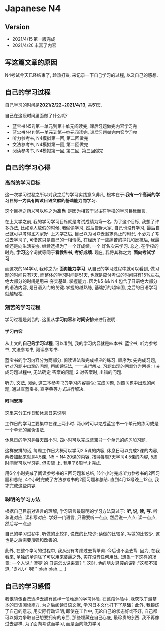 # Japanese N4

## Version
- 2021/4/15 第一版完成
- 2021/4/20 丰富了内容

## 写这篇文章的原因
N4考试今天已经结束了, 趁热打铁, 来记录一下自己学习的过程, 以及自己的感想. 



## 自己的学习过程
自己学习的时间是**2021/2/22**~**2021/4/13**, 共**51**天. 

自己在这段时间里面做了什么呢? 
- 蓝宝书N5的第一单元到第十单元阅读完, 课后习题做完内容学习完
- 蓝宝书N4的第一单元到第十单元阅读完, 课后习题做完内容学习完
- 听力参考书, N4模拟第一回, 第二回做完
- 文法参考书, N4模拟第一回, 第二回做完
- 阅读参考书, N4模拟第一回, 第二回, 第三回做完  



## 自己的学习心得

### 高尚的学习目标
这一次学习过程之所以对我之后的学习实践意义非凡, 根本在于:**我有一个高尚的学习目标--为具有阅读日语文献的基础能力而学习**. 

这个目标之所以可以称之为**高尚**, 是因为相较于以往在学校的学习目标而言. 

在上大学之前, 我的学习学习目标就是考试成绩为第一名. 为了这个目标, 我想了许多办法, 比如别人放假的时候, 我偷偷学习, 然后告诉大家, 自己也没有学习, 最后自己就可以考得比大家好.
上大学之后, 自己以为可以去追求真正的知识, 不必为了考试去学习了, 可惜这只是自己的一相情愿, 在经历了一些痛苦的挣扎和反抗后, 我最终还是向生活妥协, 继续选择为了一个好成绩, 一个
好名次来学习. 总之, 在学校的时光, **学习**这个词就等同于**看教科书, 考好成绩**. 现在, 我将其称之为: **面向考试学习**.

而这次的N4学习, 我称之为: **面向能力学习**. 从自己的学习过程中就可以看到, 做习题的时间只有7天, 而整体的学习时间是51天, 也就是应付考试的时间只有15%左右, 绝大部分的时间是用来
夯实基础, 掌握能力. 因为N5 && N4 包含了日语绝大部分的语法内容, 是日语入门的关键. 掌握的越熟练, 基础打的越牢固, 之后的日语学习就越轻松. 


### 刻苦的学习过程
学习过程是刻苦的. 这里从**学习内容**和**时间安排**来进行说明.

#### 学习内容
从上文的**自己的学习过程**, 可以看到, 我的学习内容就是四本书: 蓝宝书, 听力参考书, 文法参考书, 阅读参考书.

蓝宝书的学习内容分为两部分: 阅读语法和完成相应的练习. 顺序为: 先完成习题, 针对习题中出现的问题, 再阅读语法, 一一进行解决. 习题出现的问题分为两类: 1 完成习题过程中, 无法确定
答案的问题; 2 对答案时, 出错的问题.

听力, 文法, 阅读, 这三本参考书的学习内容类似: 完成习题, 对照习题中出现的问题, 通过查蓝宝书, 查字典等方式进行解决.

#### 时间安排
这里来分工作日和休息日来说明.

工作日的学习主要集中在课上两小时. 两小时可以完成蓝宝书一个单元的练习或是一个单元的阅读语法.

休息日的学习是每天四小时. 四小时可以完成蓝宝书一个单元的练习加习题.

这样安排的话, 每周工作日大概可以学习2.5课的内容, 休息日可以完成2课的内容, 两者加起来就是4.5课. N5 + N4 20课的内容, 按照每周7天学习4.5课的内容, 5周时间就可以学习完. 但实际
上, 我用了6周半才完成. 

用6个小时完成了阅读参考书的三回习题和总结, 16个小时完成听力参考书的2回习题和总结, 4个小时完成了方法参考书的2回习题和总结. 直到4月13号晚上12点, 我才完成这些内容. 


### 聪明的学习方法
根据自己目前对语言的理解, 学习语言最聪明的学习方法莫过于: **听, 说, 读, 写**. 听和说对应, 读和写对应. 学好一门语言, 只需要听一点点, 然后说一点点; 读一点点, 然后写一点点. 

自己的学习过程中, 听做的比较多, 说做的比较少; 读做的比较多, 写做的比较少. 这也是之后需要加强和改善的.

此外, 在整个学习的过程中, 我从没有考虑过去背单词. 今后也不会去背. 因为, 在我看来, 单独的单词除了可以用来装逼之外, 实在没有任何用处. (想象一下这样的场景: 一个人说:"'漂亮'的
日语怎么说来着? ". 这时, 他的朋友轻蔑的说到:"这都不知道, 'きれい' 啊! " blah blah......)



## 自己的学习感悟
我很骄傲自己选择去拥有这样一段难忘的学习体验. 在这段体验中, 我获取了最基本的日语阅读能力, 为之后阅读日语文献, 学习日本文化打下了基础；此外, 我锻炼了自己的意志, 用实际行动证明, 
即使在工作中, 无论自己的状态好或不好, 自己都可以努力争取自己想要拥有的东西, 那些埋藏在自己心底, 最珍贵的东西. 我不再像过去那样, 为了面向考试而学习, 而是面向能力学习.

